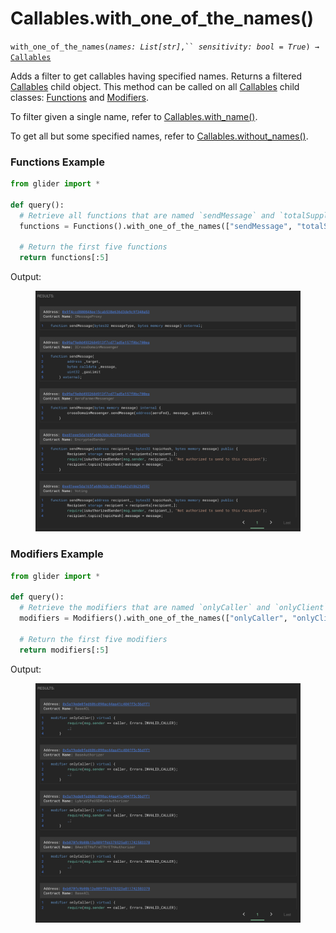 # Callables.with\_one\_of\_the\_names()

`with_one_of_the_names(`_`names: List[str]`_`,`` `_`sensitivity: bool = True`_`) →` [`Callables`](./)

Adds a filter to get callables having specified names. Returns a filtered [Callables](./) child object. This method can be called on all [Callables](./) child classes: [Functions](functions/) and [Modifiers](modifiers/).

To filter given a single name, refer to [Callables.with\_name()](callables.with_name.md).

To get all but some specified names, refer to [Callables.without\_names()](callables.without_names.md).

### Functions Example

```python
from glider import *

def query():
  # Retrieve all functions that are named `sendMessage` and `totalSupply`
  functions = Functions().with_one_of_the_names(["sendMessage", "totalSupply"]).exec(100)

  # Return the first five functions
  return functions[:5]
```

Output:

<figure><img src="../../.gitbook/assets/image (4) (1) (1) (1) (1) (1) (1).png" alt=""><figcaption></figcaption></figure>

### Modifiers Example

```python
from glider import *

def query():
  # Retrieve the modifiers that are named `onlyCaller` and `onlyClient`
  modifiers = Modifiers().with_one_of_the_names(["onlyCaller", "onlyClient"]).exec(100)

  # Return the first five modifiers
  return modifiers[:5]
```

Output:

<figure><img src="../../.gitbook/assets/image (5) (1) (1) (1) (1) (1) (1).png" alt=""><figcaption></figcaption></figure>
